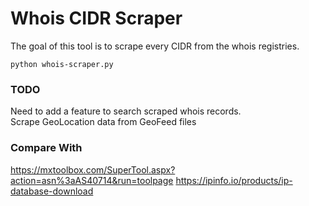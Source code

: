# Whois CIDR Scraper

The goal of this tool is to scrape every CIDR from the whois registries.

`python whois-scraper.py`

### TODO
Need to add a feature to search scraped whois records.  
Scrape GeoLocation data from GeoFeed files

### Compare With
https://mxtoolbox.com/SuperTool.aspx?action=asn%3aAS40714&run=toolpage
https://ipinfo.io/products/ip-database-download